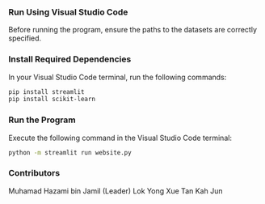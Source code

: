 ### Run Using Visual Studio Code

Before running the program, ensure the paths to the datasets are correctly specified.

### Install Required Dependencies

In your Visual Studio Code terminal, run the following commands:

```bash
pip install streamlit
pip install scikit-learn
```

### Run the Program
Execute the following command in the Visual Studio Code terminal:
```bash
python -m streamlit run website.py
```
### Contributors
Muhamad Hazami bin Jamil (Leader)
Lok Yong Xue
Tan Kah Jun

